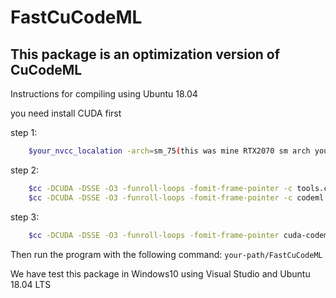 # FastCuCodeML

This package is an optimization version of CuCodeML
----
Instructions for compiling using Ubuntu 18.04

you need install CUDA first

step 1:
```bash
    $your_nvcc_localation -arch=sm_75(this was mine RTX2070 sm arch you need change based on your GPU) -DCUDA -DSINGLE_GPU_ID=0 -O3 -c cuda-codeml.cu
```
step 2:
```bash
    $cc -DCUDA -DSSE -O3 -funroll-loops -fomit-frame-pointer -c tools.c
    $cc -DCUDA -DSSE -O3 -funroll-loops -fomit-frame-pointer -c codeml.c
```
step 3:
```bash
    $cc -DCUDA -DSSE -O3 -funroll-loops -fomit-frame-pointer cuda-codeml.o tools.o codeml.o -(your_cuda_lib64_location)lib64 -(your_cuda_lib_location)lib -lcudart -lstdc++ -lm -o FastCuCodeML
```

Then run the program with the following command: `your-path/FastCuCodeML`

We have test this package in Windows10 using Visual Studio and Ubuntu 18.04 LTS

